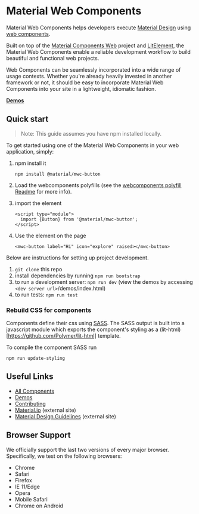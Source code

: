# Material Web Components

Material Web Components helps developers execute [Material Design](https://www.material.io) using [web components](https://developer.mozilla.org/en-US/docs/Web/Web_Components).

Built on top of the [Material Components Web](https://github.com/material-components/material-components-web) project and [LitElement](https://github.com/polymerlabs/lit-element), the Material Web Components enable a reliable development workflow to build beautiful and functional web projects.

Web Components can be seamlessly incorporated into a wide range of usage contexts. Whether you're already heavily invested in another framework or not, it should be easy to incorporate Material Web Components into your site in a lightweight, idiomatic fashion.

**[Demos](demos/)**

## Quick start

> Note: This guide assumes you have npm installed locally.

To get started using one of the Material Web Components in your web application, simply:

1. npm install it

    ```
    npm install @material/mwc-button
    ```

1. Load the webcomponents polyfills (see the [webcomponents polyfill Readme](https://github.com/webcomponents/webcomponentsjs/blob/v2/README.md) for more info).

1. import the element

    ```
    <script type="module">
      import {Button} from '@material/mwc-button';
    </script>
    ```

1. Use the element on the page

    ```
    <mwc-button label="Hi" icon="explore" raised></mwc-button>
    ```

Below are instructions for setting up project development.

1. `git clone` this repo
1. install dependencies by running `npm run bootstrap`
1. to run a development server: `npm run dev` (view the demos by accessing `<dev server url>`/demos/index.html)
1. to run tests: `npm run test`

### Rebuild CSS for components

Components define their css using [SASS](http://sass-lang.com/). The SASS output is built into a javascript module which exports the component's styling as a (lit-html)[https://github.com/Polymer/lit-html] template.

To compile the component SASS run

  ```
  npm run update-styling
  ```

## Useful Links

- [All Components](packages/)
- [Demos](demos/)
- [Contributing](CONTRIBUTING.md)
- [Material.io](https://www.material.io) (external site)
- [Material Design Guidelines](https://material.io/guidelines) (external site)

## Browser Support

We officially support the last two versions of every major browser. Specifically, we test on the following browsers:

- Chrome
- Safari
- Firefox
- IE 11/Edge
- Opera
- Mobile Safari
- Chrome on Android

